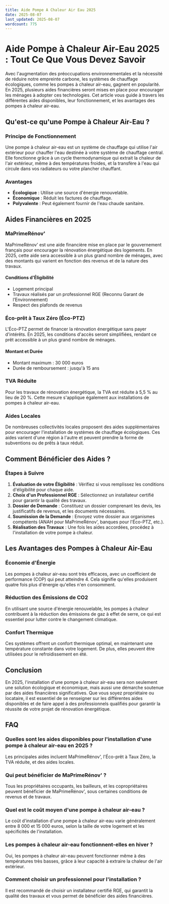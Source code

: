 ```yaml
---
title: Aide Pompe A Chaleur Air Eau 2025
date: 2025-08-07
last_updated: 2025-08-07
wordcount: 775
---
```


# Aide Pompe à Chaleur Air-Eau 2025 : Tout Ce Que Vous Devez Savoir

Avec l'augmentation des préoccupations environnementales et la nécessité de réduire notre empreinte carbone, les systèmes de chauffage écologiques, comme les pompes à chaleur air-eau, gagnent en popularité. En 2025, plusieurs aides financières seront mises en place pour encourager les ménages à adopter ces technologies. Cet article vous guide à travers les différentes aides disponibles, leur fonctionnement, et les avantages des pompes à chaleur air-eau.

## Qu'est-ce qu'une Pompe à Chaleur Air-Eau ?

### Principe de Fonctionnement

Une pompe à chaleur air-eau est un système de chauffage qui utilise l'air extérieur pour chauffer l'eau destinée à votre système de chauffage central. Elle fonctionne grâce à un cycle thermodynamique qui extrait la chaleur de l'air extérieur, même à des températures froides, et la transfère à l'eau qui circule dans vos radiateurs ou votre plancher chauffant.

### Avantages

- **Écologique** : Utilise une source d'énergie renouvelable.
- **Économique** : Réduit les factures de chauffage.
- **Polyvalente** : Peut également fournir de l'eau chaude sanitaire.

## Aides Financières en 2025

### MaPrimeRénov'

MaPrimeRénov' est une aide financière mise en place par le gouvernement français pour encourager la rénovation énergétique des logements. En 2025, cette aide sera accessible à un plus grand nombre de ménages, avec des montants qui varient en fonction des revenus et de la nature des travaux.

#### Conditions d'Éligibilité

- Logement principal
- Travaux réalisés par un professionnel RGE (Reconnu Garant de l’Environnement)
- Respect des plafonds de revenus

### Éco-prêt à Taux Zéro (Éco-PTZ)

L'Éco-PTZ permet de financer la rénovation énergétique sans payer d'intérêts. En 2025, les conditions d'accès seront simplifiées, rendant ce prêt accessible à un plus grand nombre de ménages.

#### Montant et Durée

- Montant maximum : 30 000 euros
- Durée de remboursement : jusqu'à 15 ans

### TVA Réduite

Pour les travaux de rénovation énergétique, la TVA est réduite à 5,5 % au lieu de 20 %. Cette mesure s'applique également aux installations de pompes à chaleur air-eau.

### Aides Locales

De nombreuses collectivités locales proposent des aides supplémentaires pour encourager l'installation de systèmes de chauffage écologiques. Ces aides varient d'une région à l'autre et peuvent prendre la forme de subventions ou de prêts à taux réduit.

## Comment Bénéficier des Aides ?

### Étapes à Suivre

1. **Évaluation de votre Éligibilité** : Vérifiez si vous remplissez les conditions d'éligibilité pour chaque aide.
2. **Choix d'un Professionnel RGE** : Sélectionnez un installateur certifié pour garantir la qualité des travaux.
3. **Dossier de Demande** : Constituez un dossier comprenant les devis, les justificatifs de revenus, et les documents nécessaires.
4. **Soumission de la Demande** : Envoyez votre dossier aux organismes compétents (ANAH pour MaPrimeRénov', banques pour l'Éco-PTZ, etc.).
5. **Réalisation des Travaux** : Une fois les aides accordées, procédez à l'installation de votre pompe à chaleur.

## Les Avantages des Pompes à Chaleur Air-Eau

### Économie d'Énergie

Les pompes à chaleur air-eau sont très efficaces, avec un coefficient de performance (COP) qui peut atteindre 4. Cela signifie qu'elles produisent quatre fois plus d'énergie qu'elles n'en consomment.

### Réduction des Émissions de CO2

En utilisant une source d'énergie renouvelable, les pompes à chaleur contribuent à la réduction des émissions de gaz à effet de serre, ce qui est essentiel pour lutter contre le changement climatique.

### Confort Thermique

Ces systèmes offrent un confort thermique optimal, en maintenant une température constante dans votre logement. De plus, elles peuvent être utilisées pour le refroidissement en été.

## Conclusion

En 2025, l'installation d'une pompe à chaleur air-eau sera non seulement une solution écologique et économique, mais aussi une démarche soutenue par des aides financières significatives. Que vous soyez propriétaire ou locataire, il est essentiel de se renseigner sur les différentes aides disponibles et de faire appel à des professionnels qualifiés pour garantir la réussite de votre projet de rénovation énergétique.

## FAQ

### Quelles sont les aides disponibles pour l'installation d'une pompe à chaleur air-eau en 2025 ?

Les principales aides incluent MaPrimeRénov', l'Éco-prêt à Taux Zéro, la TVA réduite, et des aides locales.

### Qui peut bénéficier de MaPrimeRénov' ?

Tous les propriétaires occupants, les bailleurs, et les copropriétaires peuvent bénéficier de MaPrimeRénov', sous certaines conditions de revenus et de travaux.

### Quel est le coût moyen d'une pompe à chaleur air-eau ?

Le coût d'installation d'une pompe à chaleur air-eau varie généralement entre 8 000 et 15 000 euros, selon la taille de votre logement et les spécificités de l'installation.

### Les pompes à chaleur air-eau fonctionnent-elles en hiver ?

Oui, les pompes à chaleur air-eau peuvent fonctionner même à des températures très basses, grâce à leur capacité à extraire la chaleur de l'air extérieur.

### Comment choisir un professionnel pour l'installation ?

Il est recommandé de choisir un installateur certifié RGE, qui garantit la qualité des travaux et vous permet de bénéficier des aides financières.